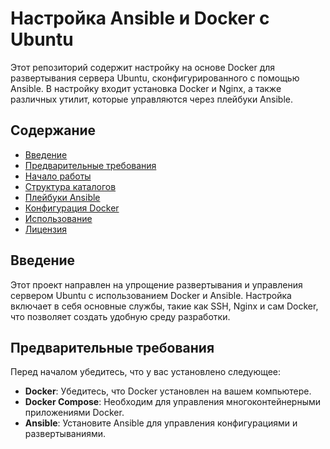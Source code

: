 # Настройка Ansible и Docker с Ubuntu

Этот репозиторий содержит настройку на основе Docker для развертывания сервера Ubuntu, сконфигурированного с помощью Ansible. В настройку входит установка Docker и Nginx, а также различных утилит, которые управляются через плейбуки Ansible.

## Содержание

- [Введение](#введение)
- [Предварительные требования](#предварительные-требования)
- [Начало работы](#начало-работы)
- [Структура каталогов](#структура-каталогов)
- [Плейбуки Ansible](#плейбуки-ansible)
- [Конфигурация Docker](#конфигурация-docker)
- [Использование](#использование)
- [Лицензия](#лицензия)

## Введение

Этот проект направлен на упрощение развертывания и управления сервером Ubuntu с использованием Docker и Ansible. Настройка включает в себя основные службы, такие как SSH, Nginx и сам Docker, что позволяет создать удобную среду разработки.

## Предварительные требования

Перед началом убедитесь, что у вас установлено следующее:

- **Docker**: Убедитесь, что Docker установлен на вашем компьютере.
- **Docker Compose**: Необходим для управления многоконтейнерными приложениями Docker.
- **Ansible**: Установите Ansible для управления конфигурациями и развертываниями.
